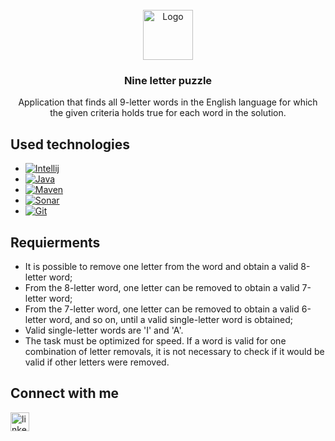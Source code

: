<!-- PROJECT LOGO -->
<br />
<div align="center">
  <a href="https://github.com/github_username/repo_name">
    <img src="https://clipart-library.com/new_gallery/59-595466_clip-art-free-download-big-image-png-puzzle.png" alt="Logo" width="80" height="80">
  </a>

<h3 align="center">Nine letter puzzle</h3>

  <p align="center">
    Application that finds all 9-letter words in the English language for which the given criteria holds true for each word in the solution.
  </p>
</div>

## Used technologies

* [![Intellij][Intellij]][Intellij-url]
* [![Java][Java]][Java-url]
* [![Maven][Maven]][Maven-url]
* [![Sonar][Sonar]][Sonar-url]
* [![Git][Git]][Git-url]

## Requierments
* It is possible to remove one letter from the word and obtain a valid 8-letter word;
* From the 8-letter word, one letter can be removed to obtain a valid 7-letter word;
* From the 7-letter word, one letter can be removed to obtain a valid 6-letter word, and so on, until a valid single-letter word is obtained;
* Valid single-letter words are 'I' and 'A'.
* The task must be optimized for speed. If a word is valid for one combination of letter removals, it is not necessary to check if it would be valid if other letters were removed.


## Connect with me

[<img align="left" alt="linkedin" width="30px" src="https://cdn.icon-icons.com/icons2/2429/PNG/512/linkedin_logo_icon_147268.png" />][linkedin]

<!-- MARKDOWN LINKS & IMAGES -->
<!-- https://www.markdownguide.org/basic-syntax/#reference-style-links -->
[linkedin]: https://www.linkedin.com/in/valentin-vasilev-849a8b1a6/
[linkedin-shield]: https://img.shields.io/badge/-LinkedIn-black.svg?style=for-the-badge&logo=linkedin&colorB=555
[linkedin-url]: https://www.linkedin.com/in/valentin-vasilev-849a8b1a6/
[product-screenshot]: images/screenshot.png
[Hibernate]: https://img.shields.io/badge/Hibernate-59666C?style=for-the-badge&logo=Hibernate&logoColor=white
[Hibernate-url]: https://hibernate.org
[Intellij]: https://img.shields.io/badge/IntelliJ_IDEA-000000.svg?style=for-the-badge&logo=intellij-idea&logoColor=white
[Intellij-url]: https://www.jetbrains.com/idea/
[Java]: https://img.shields.io/badge/OpenJDK-ED8B00?style=for-the-badge&logo=java&logoColor=white
[Java-url]: https://openjdk.org
[Maven]: https://img.shields.io/badge/apache_maven-C71A36?style=for-the-badge&logo=apachemaven&logoColor=white
[Maven-url]: https://maven.apache.org
[Sonar]: https://img.shields.io/badge/Sonarqube-5190cf?style=for-the-badge&logo=sonarqube&logoColor=white
[Sonar-url]: https://www.jetbrains.com/qodana/?source=google&medium=cpc&campaign=19640357518&term=sonarqube&content=646717405636&gclid=Cj0KCQjw6KunBhDxARIsAKFUGs8hXIrh0cjYajUIehst74tV2S1JTXCm2uXbUT67mpZGRGC1Yoe0z9IaAkiTEALw_wcB
[Git]: https://img.shields.io/badge/GIT-E44C30?style=for-the-badge&logo=git&logoColor=white
[Git-url]: https://git-scm.com
